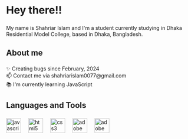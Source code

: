 <h1 align="left">Hey there!!</h1>

###

<p align="left">My name is Shahriar Islam and I'm a student currently studying in Dhaka Residential Model College, based in Dhaka, Bangladesh.</p>

###

<h2 align="left">About me</h2>

###

<p align="left">✨ Creating bugs since February, 2024<br>📫 Contact me via shahriarislam0077@gmail.com<br>📚 I'm currently learning JavaScript

###

<h2 align="left">Languages and Tools</h2>

###

<div align="left">
  <img src="https://cdn.jsdelivr.net/gh/devicons/devicon/icons/javascript/javascript-original.svg" height="40" alt="javascript logo"  />
  <img width="12" />
  <img src="https://cdn.jsdelivr.net/gh/devicons/devicon/icons/html5/html5-original.svg" height="40" alt="html5 logo"  />
  <img width="12" />
  <img src="https://cdn.jsdelivr.net/gh/devicons/devicon/icons/css3/css3-original.svg" height="40" alt="css3 logo"  />
  <img width="12" />
  <img src="https://upload.wikimedia.org/wikipedia/commons/thumb/f/fb/Adobe_Illustrator_CC_icon.svg/512px-Adobe_Illustrator_CC_icon.svg.png?20220814183839" height="40" alt="adobe illustrator logo" />
  <img width="12" />
  <img src="https://upload.wikimedia.org/wikipedia/commons/thumb/a/af/Adobe_Photoshop_CC_icon.svg/1051px-Adobe_Photoshop_CC_icon.svg.png" height="40" alt="adobe illustrator logo" />
  <img width="12" />
</div>

###

